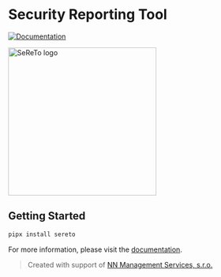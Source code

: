 # Security Reporting Tool

<!-- Badges -->
[![Documentation](https://img.shields.io/badge/Documentation-SeReTo-blue)](https://sereto.s4n.cz/)


<picture>
  <source media="(prefers-color-scheme: dark)" srcset="https://raw.githubusercontent.com/s3r3t0/sereto/main/docs/assets/logo/sereto_block_white.svg">
  <source media="(prefers-color-scheme: light)" srcset="https://raw.githubusercontent.com/s3r3t0/sereto/main/docs/assets/logo/sereto_block_black.svg">
  <img alt="SeReTo logo" src="https://raw.githubusercontent.com/s3r3t0/sereto/main/docs/assets/logo/sereto_block_black.svg" height="300">
</picture>

## Getting Started

```bash
pipx install sereto
```

For more information, please visit the [documentation](https://sereto.s4n.cz/getting_started/installation/).


> Created with support of [NN Management Services, s.r.o.](https://www.nn.cz/kariera/en/it-hub/)
